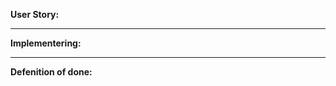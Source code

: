 **User Story:**

_________________________________________________________________________________________________________________________________

**Implementering:** 

_________________________________________________________________________________________________________________________________

**Defenition of done:**
